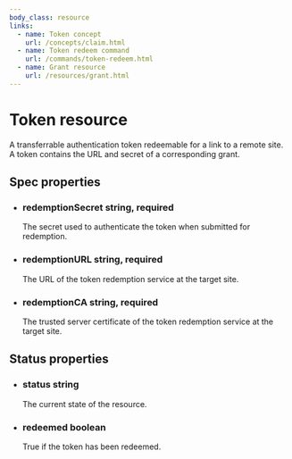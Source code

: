```yaml
---
body_class: resource
links:
  - name: Token concept
    url: /concepts/claim.html
  - name: Token redeem command
    url: /commands/token-redeem.html
  - name: Grant resource
    url: /resources/grant.html
---
```


# Token resource

<section>

A transferrable authentication token redeemable for a link
to a remote site.  A token contains the URL and secret of a
corresponding grant.

</section>

<section>

## Spec properties

- <h3 id="redemptionsecret">redemptionSecret <span class="property-info">string, required</span></h3>

  The secret used to authenticate the token when submitted
  for redemption.

- <h3 id="redemptionurl">redemptionURL <span class="property-info">string, required</span></h3>

  The URL of the token redemption service at the target
  site.

- <h3 id="redemptionca">redemptionCA <span class="property-info">string, required</span></h3>

  The trusted server certificate of the token redemption
  service at the target site.

</section>

<section>

## Status properties

- <h3 id="status">status <span class="property-info">string</span></h3>

  The current state of the resource.

- <h3 id="redeemed">redeemed <span class="property-info">boolean</span></h3>

  True if the token has been redeemed.

</section>
